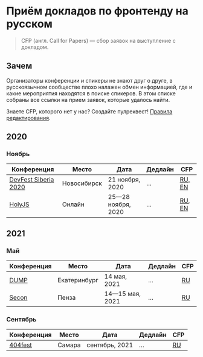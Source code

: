 # Приём докладов по фронтенду на русском

> CFP (англ. Call for Papers) — сбор заявок на выступление с докладом.

## Зачем

Организаторы конференции и спикеры не знают друг о друге,
в русскоязычном сообществе плохо налажен обмен информацией,
где и какие мероприятия находятся в поиске спикеров.
В этом списке собраны все ссылки на прием заявок, которые удалось найти.

Знаете CFP, которого нет у нас? Создайте пулреквест! [Правила редактирования](CONTRIBUTION.md).

## 2020

### Ноябрь

| Конференция | Место | Дата | Дедлайн | CFP |
| ---------- | -------- | ---- | ------------------- | ------------------------ |
| [DevFest Siberia 2020](https://gdg-siberia.com/) | Новосибирск | 21 ноября, 2020 | … | [RU, EN](https://www.papercall.io/dfsiberia20) |
| [HolyJS](https://holyjs-moscow.ru/) | Онлайн | 25—28 ноября, 2020 | … | [RU](https://holyjs-moscow.ru/callforpapers/), [EN](https://holyjs-moscow.ru/en/callforpapers/) |

## 2021

### Май

| Конференция | Место | Дата | Дедлайн | CFP |
| ---------- | -------- | ---- | ------------------- | ------------------------ |
| [DUMP](https://dump-ekb.ru/) | Екатеринбург | 14 мая, 2021 | … | [RU](https://dump-ekb.ru/for_speakers#podat_doklad) |
| [Secon](https://2020.secon.ru/) | Пенза | 14—15 мая, 2021 | … | [RU](https://2020.secon.ru/account/add_report) |


### Сентябрь

| Конференция | Место | Дата | Дедлайн | CFP |
| ---------- | -------- | ---- | ------------------- | ------------------------ |
| [404fest](https://2021.404fest.ru/) | Самара | сентябрь, 2021 | … | [RU](https://docs.google.com/forms/d/1aHjrmewR-wgYl6CBJnZszANeNj4tutr5ASfYx2Ov9CY/viewform?edit_requested=true) |
